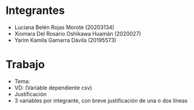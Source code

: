 # Integrantes
  - Luciana Belén Rojas Morote (20203134) 
  - Xiomara Del Rosario Oshikawa Huamán (2020027)
  - Yarim Kamila Gamarra Dávila (20195573)

# Trabajo
- Tema: 
- VD: (Variable dependiente csv)
- Justificación
- 3 variables por integrante, con breve justificación de una o dos líneas
